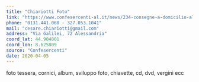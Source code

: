 ```yaml
---
title: "Chiariotti Foto"
link: "https://www.confesercenti-al.it/news/234-consegne-a-domicilio-alessandria-lista-aggiornata-al-26-marzo.html"
phone: "0131.441.068 - 327.053.1041"
mail: "cesare.chiariotti@gmail.com"
address: "Via Galilei, 72 Alessandria"
coord_lat: 44.904801
coord_lon: 8.625809
source: "Confesercenti"
date: 2020-04-05
---
```


foto tessera, cornici, album, sviluppo foto, chiavette, cd, dvd, vergini ecc
